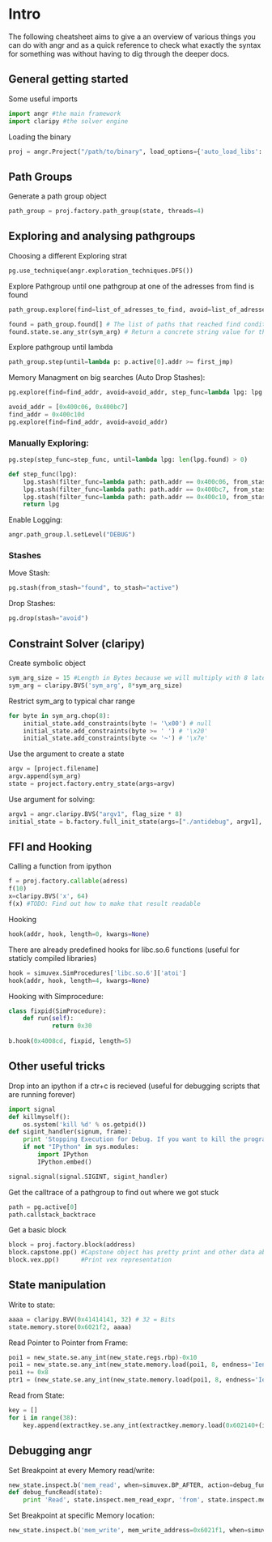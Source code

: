 # Intro
The following cheatsheet aims to give a an overview of various things you can do with angr and as a quick reference to check what exactly the syntax for something was without having to dig through the deeper docs.


## General getting started
Some useful imports
```python
import angr #the main framework
import claripy #the solver engine
```

Loading the binary
```python
proj = angr.Project("/path/to/binary", load_options={'auto_load_libs': False} ) # auto_load_libs False for improve performance
```

## Path Groups

Generate a path group object
```python
path_group = proj.factory.path_group(state, threads=4)
```

## Exploring and analysing pathgroups

Choosing a different Exploring strat
```python
pg.use_technique(angr.exploration_techniques.DFS())
```


Explore Pathgroup until one pathgroup at one of the adresses from find is found
```python
path_group.explore(find=list_of_adresses_to_find, avoid=list_of_adresses_to_avoid)
```
```python
found = path_group.found[] # The list of paths that reached find condition from explore
found.state.se.any_str(sym_arg) # Return a concrete string value for the sym arg to reach this state 
```


Explore pathgroup until lambda
```python
path_group.step(until=lambda p: p.active[0].addr >= first_jmp)
```

Memory Managment on big searches (Auto Drop Stashes):
```python
pg.explore(find=find_addr, avoid=avoid_addr, step_func=lambda lpg: lpg.drop(stash='avoid'))
```

```python
avoid_addr = [0x400c06, 0x400bc7]
find_addr = 0x400c10d
pg.explore(find=find_addr, avoid=avoid_addr)
```

### Manually Exploring:
```python
pg.step(step_func=step_func, until=lambda lpg: len(lpg.found) > 0)

def step_func(lpg):
    lpg.stash(filter_func=lambda path: path.addr == 0x400c06, from_stash='active', to_stash='avoid')
    lpg.stash(filter_func=lambda path: path.addr == 0x400bc7, from_stash='active', to_stash='avoid')
    lpg.stash(filter_func=lambda path: path.addr == 0x400c10, from_stash='active', to_stash='found')
    return lpg
```


Enable Logging:
```python
angr.path_group.l.setLevel("DEBUG")
```

### Stashes

Move Stash:
```python
pg.stash(from_stash="found", to_stash="active")
```
Drop Stashes:
```python
pg.drop(stash="avoid")
```


## Constraint Solver (claripy)

Create symbolic object
```python
sym_arg_size = 15 #Length in Bytes because we will multiply with 8 later and 
sym_arg = claripy.BVS('sym_arg', 8*sym_arg_size) 
```

Restrict sym_arg to typical char range
```python
for byte in sym_arg.chop(8):
    initial_state.add_constraints(byte != '\x00') # null
    initial_state.add_constraints(byte >= ' ') # '\x20'
    initial_state.add_constraints(byte <= '~') # '\x7e'
```

Use the argument to create a state
```python
argv = [project.filename]
argv.append(sym_arg)
state = project.factory.entry_state(args=argv)
```

Use argument for solving:
```python
argv1 = angr.claripy.BVS("argv1", flag_size * 8)
initial_state = b.factory.full_init_state(args=["./antidebug", argv1], add_options=simuvex.o.unicorn, remove_options={simuvex.o.LAZY_SOLVES})
```

## FFI and Hooking

Calling a function from ipython
```python
f = proj.factory.callable(adress)
f(10)
x=claripy.BVS('x', 64)
f(x) #TODO: Find out how to make that result readable
```

Hooking
```python
hook(addr, hook, length=0, kwargs=None)
```
There are already predefined hooks for libc.so.6 functions (useful for staticly compiled libraries)
```python
hook = simuvex.SimProcedures['libc.so.6']['atoi']
hook(addr, hook, length=4, kwargs=None)
```

Hooking with Simprocedure:
```python
class fixpid(SimProcedure):
    def run(self):
            return 0x30
	 
b.hook(0x4008cd, fixpid, length=5)
```

## Other useful tricks


Drop into an ipython if a ctr+c is recieved (useful for debugging scripts that are running forever)
```python
import signal
def killmyself():
    os.system('kill %d' % os.getpid())
def sigint_handler(signum, frame):
    print 'Stopping Execution for Debug. If you want to kill the programm issue: killmyself()'
    if not "IPython" in sys.modules:
		import IPython
		IPython.embed()

signal.signal(signal.SIGINT, sigint_handler)
```

Get the calltrace of a pathgroup to find out where we got stuck
```python
path = pg.active[0]
path.callstack_backtrace
```

Get a basic block
```python
block = proj.factory.block(address)
block.capstone.pp() #Capstone object has pretty print and other data about the dissassembly
block.vex.pp()		#Print vex representation
```

## State manipulation

Write to state:
```python
aaaa = claripy.BVV(0x41414141, 32) # 32 = Bits
state.memory.store(0x6021f2, aaaa)
```

Read Pointer to Pointer from Frame:
```python
poi1 = new_state.se.any_int(new_state.regs.rbp)-0x10
poi1 = new_state.se.any_int(new_state.memory.load(poi1, 8, endness='Iend_LE'))
poi1 += 0x8
ptr1 = (new_state.se.any_int(new_state.memory.load(poi1, 8, endness='Iend_LE')))
```

Read from State:
```python
key = []
for i in range(38):
	key.append(extractkey.se.any_int(extractkey.memory.load(0x602140+(i*4), 4, endness='Iend_LE')))
```


## Debugging angr

Set Breakpoint at every Memory read/write:
```python
new_state.inspect.b('mem_read', when=simuvex.BP_AFTER, action=debug_funcRead)
def debug_funcRead(state):
	print 'Read', state.inspect.mem_read_expr, 'from', state.inspect.mem_read_address
```

Set Breakpoint at specific Memory location:
```python
new_state.inspect.b('mem_write', mem_write_address=0x6021f1, when=simuvex.BP_AFTER, action=debug_funcWrite)
```

